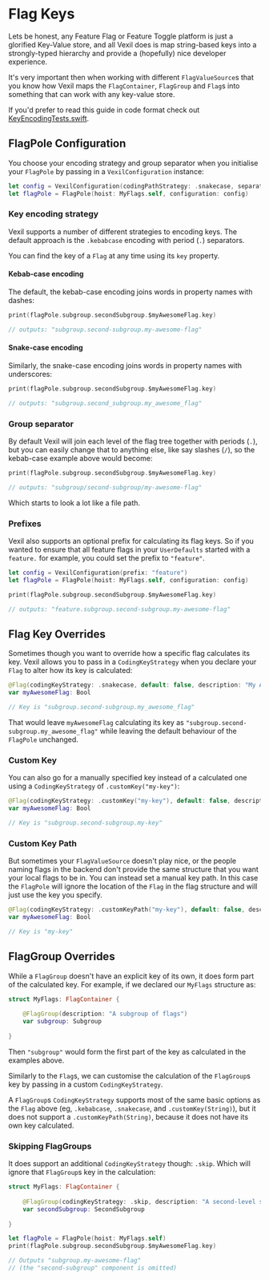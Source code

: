 # Flag Keys

<!-- summary: "This guide looks in depth at how Vexil calculates the key for each of its flags, and how you can control that process." -->

Lets be honest, any Feature Flag or Feature Toggle platform is just a glorified Key-Value store, and all Vexil does is map string-based keys into a strongly-typed hierarchy and provide a (hopefully) nice developer experience.

It's very important then when working with different `FlagValueSource`s that you know how Vexil maps the `FlagContainer`, `FlagGroup` and `Flag`s into something that can work with any key-value store.

If you'd prefer to read this guide in code format check out [KeyEncodingTests.swift][tests].

## FlagPole Configuration

You choose your encoding strategy and group separator when you initialise your `FlagPole` by passing in a `VexilConfiguration` instance:

```swift
let config = VexilConfiguration(codingPathStrategy: .snakecase, separator: "/")
let flagPole = FlagPole(hoist: MyFlags.self, configuration: config)
```

### Key encoding strategy

Vexil supports a number of different strategies to encoding keys. The default approach is the `.kebabcase` encoding with period (`.`) separators.

You can find the key of a `Flag` at any time using its `key` property.

#### Kebab-case encoding

The default, the kebab-case encoding joins words in property names with dashes:

```swift
print(flagPole.subgroup.secondSubgroup.$myAwesomeFlag.key)

// outputs: "subgroup.second-subgroup.my-awesome-flag"
```

#### Snake-case encoding

Similarly, the snake-case encoding joins words in property names with underscores:

```swift
print(flagPole.subgroup.secondSubgroup.$myAwesomeFlag.key)

// outputs: "subgroup.second_subgroup.my_awesome_flag"
```

### Group separator

By default Vexil will join each level of the flag tree together with periods (`.`), but you can easily change that to anything else, like say slashes (`/`), so the kebab-case example above would become:

```swift
print(flagPole.subgroup.secondSubgroup.$myAwesomeFlag.key)

// outputs: "subgroup/second-subgroup/my-awesome-flag"
```

Which starts to look a lot like a file path.

### Prefixes

Vexil also supports an optional prefix for calculating its flag keys. So if you wanted to ensure that all feature flags in your `UserDefaults` started with a `feature.` for example, you could set the prefix to `"feature"`.

```swift
let config = VexilConfiguration(prefix: "feature")
let flagPole = FlagPole(hoist: MyFlags.self, configuration: config)

print(flagPole.subgroup.secondSubgroup.$myAwesomeFlag.key)

// outputs: "feature.subgroup.second-subgroup.my-awesome-flag"
```

## Flag Key Overrides

Sometimes though you want to override how a specific flag calculates its key. Vexil allows you to pass in a `CodingKeyStrategy` when you declare your `Flag` to alter how its key is calculated:

```swift
@Flag(codingKeyStrategy: .snakecase, default: false, description: "My Awesome Flag")
var myAwesomeFlag: Bool

// Key is "subgroup.second-subgroup.my_awesome_flag"
```

That would leave `myAwesomeFlag` calculating its key as `"subgroup.second-subgroup.my_awesome_flag"` while leaving the default behaviour of the `FlagPole` unchanged.

### Custom Key

You can also go for a manually specified key instead of a calculated one using a `CodingKeyStrategy` of `.customKey("my-key")`:

```swift
@Flag(codingKeyStrategy: .customKey("my-key"), default: false, description: "My Awesome Flag")
var myAwesomeFlag: Bool

// Key is "subgroup.second-subgroup.my-key"
```

### Custom Key Path

But sometimes your `FlagValueSource` doesn't play nice, or the people naming flags in the backend don't provide the same structure that you want your local flags to be in. You can instead set a manual key path. In this case the `FlagPole` will ignore the location of the `Flag` in the flag structure and will just use the key you specify.

```swift
@Flag(codingKeyStrategy: .customKeyPath("my-key"), default: false, description: "My Awesome Flag")
var myAwesomeFlag: Bool

// Key is "my-key"
```

## FlagGroup Overrides

While a `FlagGroup` doesn't have an explicit key of its own, it does form part of the calculated key. For example, if we declared our `MyFlags` structure as:

```swift
struct MyFlags: FlagContainer {
    
    @FlagGroup(description: "A subgroup of flags")
    var subgroup: Subgroup
    
}
```

Then `"subgroup"` would form the first part of the key as calculated in the examples above.

Similarly to the `Flag`s, we can customise the calculation of the `FlagGroup`s key by passing in a custom `CodingKeyStrategy`.

A `FlagGroup`s `CodingKeyStrategy` supports most of the same basic options as the `Flag` above (eg, `.kebabcase`, `.snakecase`, and `.customKey(String)`), but it does not support a `.customKeyPath(String)`, because it does not have its own key calculated.

### Skipping FlagGroups

It does support an additional `CodingKeyStrategy` though: `.skip`. Which will ignore that `FlagGroup`s key in the calculation:

```swift
struct MyFlags: FlagContainer {
    
    @FlagGroup(codingKeyStrategy: .skip, description: "A second-level subgroup of flags")
    var secondSubgroup: SecondSubgroup
    
}

let flagPole = FlagPole(hoist: MyFlags.self)
print(flagPole.subgroup.secondSubgroup.$myAwesomeFlag.key)

// Outputs "subgroup.my-awesome-flag"
// (the "second-subgroup" component is omitted)
```

[tests]: https://github.com/unsignedapps/Vexil/blob/main/Tests/VexilTests/KeyEncodingTests.swift
